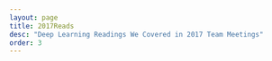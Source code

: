 ```yaml
---
layout: page
title: 2017Reads
desc: "Deep Learning Readings We Covered in 2017 Team Meetings"
order: 3
---
```

